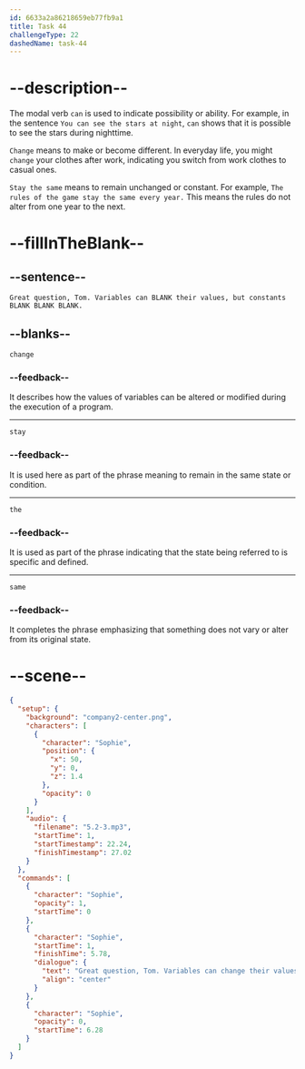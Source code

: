```yaml
---
id: 6633a2a86218659eb77fb9a1
title: Task 44
challengeType: 22
dashedName: task-44
---
```


<!-- (Audio) Sophie: Great question, Tom. Variables can change their values, but constants stay the same. -->

# --description--

The modal verb `can` is used to indicate possibility or ability. For example, in the sentence `You can see the stars at night`, `can` shows that it is possible to see the stars during nighttime.

`Change` means to make or become different. In everyday life, you might `change` your clothes after work, indicating you switch from work clothes to casual ones.

`Stay the same` means to remain unchanged or constant. For example, `The rules of the game stay the same every year.` This means the rules do not alter from one year to the next.

# --fillInTheBlank--

## --sentence--

`Great question, Tom. Variables can BLANK their values, but constants BLANK BLANK BLANK.`

## --blanks--

`change`

### --feedback--

It describes how the values of variables can be altered or modified during the execution of a program.

---

`stay`

### --feedback--

It is used here as part of the phrase meaning to remain in the same state or condition.

---

`the`

### --feedback--

It is used as part of the phrase indicating that the state being referred to is specific and defined.

---

`same`

### --feedback--

It completes the phrase emphasizing that something does not vary or alter from its original state.

# --scene--

```json
{
  "setup": {
    "background": "company2-center.png",
    "characters": [
      {
        "character": "Sophie",
        "position": {
          "x": 50,
          "y": 0,
          "z": 1.4
        },
        "opacity": 0
      }
    ],
    "audio": {
      "filename": "5.2-3.mp3",
      "startTime": 1,
      "startTimestamp": 22.24,
      "finishTimestamp": 27.02
    }
  },
  "commands": [
    {
      "character": "Sophie",
      "opacity": 1,
      "startTime": 0
    },
    {
      "character": "Sophie",
      "startTime": 1,
      "finishTime": 5.78,
      "dialogue": {
        "text": "Great question, Tom. Variables can change their values, but constants stay the same.",
        "align": "center"
      }
    },
    {
      "character": "Sophie",
      "opacity": 0,
      "startTime": 6.28
    }
  ]
}
```
